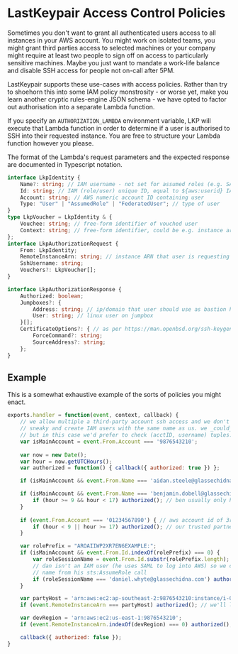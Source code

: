 # LastKeypair Access Control Policies

Sometimes you don't want to grant all authenticated users access to all instances 
in your AWS account. You might work on isolated teams, you might grant third 
parties access to selected machines or your company might require at least two 
people to sign off on access to particularly sensitive machines. Maybe you just 
want to mandate a work-life balance and disable SSH access for people not 
on-call after 5PM.

LastKeypair supports these use-cases with access policies. Rather than try to 
shoehorn this into some IAM policy monstrosity - or worse yet, make you learn
another cryptic rules-engine JSON schema - we have opted to factor out authorisation
into a separate Lambda function.

If you specify an `AUTHORIZATION_LAMBDA` environment variable, LKP will execute
that Lambda function in order to determine if a user is authorised to SSH into
their requested instance. You are free to structure your Lambda function however
you please. 

The format of the Lambda's request parameters and the expected response are 
documented in Typescript notation. 

```typescript
interface LkpIdentity {
    Name?: string; // IAM username - not set for assumed roles (e.g. SAML users)
    Id: string; // IAM (role/user) unique ID, equal to ${aws:userid} IAM policy variable
    Account: string; // AWS numeric account ID containing user
    Type: "User" | "AssumedRole" | "FederatedUser"; // type of user 
}
type LkpVoucher = LkpIdentity & { 
    Vouchee: string; // free-form identifier of vouched user
    Context: string; // free-form identifier, could be e.g. instance arn
};
interface LkpAuthorizationRequest {
    From: LkpIdentity;
    RemoteInstanceArn: string; // instance ARN that user is requesting access to
    SshUsername: string;
    Vouchers?: LkpVoucher[];
}

interface LkpAuthorizationResponse {
    Authorized: boolean;
    Jumpboxes?: { 
        Address: string; // ip/domain that user should use as bastion host
        User: string; // linux user on jumpbox
    }[];
    CertificateOptions?: { // as per https://man.openbsd.org/ssh-keygen#O
        ForceCommand?: string;
        SourceAddress?: string;
    };
}
```

## Example

This is a somewhat exhaustive example of the sorts of policies you might enact.

```javascript
exports.handler = function(event, context, callback) {
    // we allow multiple a third-party account ssh access and we don't want them to be
    // sneaky and create IAM users with the same name as us. we _could_ use IAM unique IDs
    // but in this case we'd prefer to check (acctID, username) tuples.
    var isMainAccount = event.From.Account === '9876543210';
    
    var now = new Date();
    var hour = now.getUTCHours();
    var authorized = function() { callback({ authorized: true }) };

    if (isMainAccount && event.From.Name === 'aidan.steele@glassechidna.com.au') authorized(); // aidan is all powerful

    if (isMainAccount && event.From.Name === 'benjamin.dobell@glassechidna.com.au') {
        if (hour >= 9 && hour < 17) authorized(); // ben usually only has access during work hours
    }
    
    if (event.From.Account === '01234567890') { // aws account id of 3rd-party support provider
        if (hour < 9 || hour >= 17) authorized(); // our trusted partner is allowed in outside of work hours
    }

    var rolePrefix = "AROAIIWP2XR7EN6EXAMPLE:";
    if (isMainAccount && event.From.Id.indexOf(rolePrefix) === 0) {
        var roleSessionName = event.From.Id.substr(rolePrefix.length);
        // dan isn't an IAM user (he uses SAML to log into AWS) so we check the role session
        // name from his sts:AssumeRole call
        if (roleSessionName === 'daniel.whyte@glassechidna.com') authorized();
    }

    var partyHost = 'arn:aws:ec2:ap-southeast-2:9876543210:instance/i-0123abcd';
    if (event.RemoteInstanceArn === partyHost) authorized(); // we'll let anyone on our party box

    var devRegion = 'arn:aws:ec2:us-east-1:9876543210';
    if (event.RemoteInstanceArn.indexOf(devRegion) === 0) authorized(); // the dev region is a free-for-all

    callback({ authorized: false });
}
```
